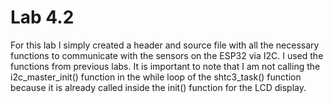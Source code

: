 # Lab 4.2

For this lab I simply created a header and source file with all the necessary functions to communicate with the sensors on the ESP32 via I2C. I used the functions from previous labs. It is important to note that I am not calling the i2c_master_init() function in the while loop of the shtc3_task() function because it is already called inside the init() function for the LCD display.
